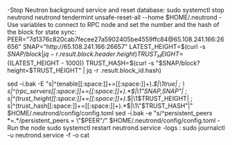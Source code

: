 -Stop Neutron background service and reset database:
sudo systemctl stop neutrond
neutrond tendermint unsafe-reset-all --home $HOME/.neutrond
-Use variables to connect to RPC node and set the number and the hash of the block for state sync:
PEER="7d1376c820cab7fecee27a5902405be4559ffc84@65.108.241.166:26656"
SNAP="http://65.108.241.166:26657"
LATEST_HEIGHT=$(curl -s $SNAP/block | jq -r .result.block.header.height)
TRUST_HEIGHT=$((LATEST_HEIGHT - 1000))
TRUST_HASH=$(curl -s "$SNAP/block?height=$TRUST_HEIGHT" | jq -r .result.block_id.hash)

sed -i.bak -E "s|^(enable[[:space:]]+=[[:space:]]+).*$|\1true| ; \
s|^(rpc_servers[[:space:]]+=[[:space:]]+).*$|\1\"$SNAP,$SNAP\"| ; \
s|^(trust_height[[:space:]]+=[[:space:]]+).*$|\1$TRUST_HEIGHT| ; \
s|^(trust_hash[[:space:]]+=[[:space:]]+).*$|\1\"$TRUST_HASH\"|" $HOME/.neutrond/config/config.toml
sed -i.bak -e "s/^persistent_peers *=.*/persistent_peers = \"$PEER\"/" $HOME/.neutrond/config/config.toml
-Run the node 
sudo systemctl restart neutrond.service
-logs :
sudo journalctl -u neutrond.service -f -o cat
